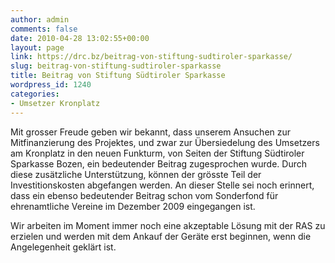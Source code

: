 ```yaml
---
author: admin
comments: false
date: 2010-04-28 13:02:55+00:00
layout: page
link: https://drc.bz/beitrag-von-stiftung-sudtiroler-sparkasse/
slug: beitrag-von-stiftung-sudtiroler-sparkasse
title: Beitrag von Stiftung Südtiroler Sparkasse
wordpress_id: 1240
categories:
- Umsetzer Kronplatz
---
```


Mit grosser Freude geben wir bekannt, dass unserem Ansuchen zur Mitfinanzierung des Projektes, und zwar zur Übersiedelung des Umsetzers am Kronplatz in den neuen Funkturm, von Seiten der Stiftung Südtiroler Sparkasse Bozen, ein bedeutender Beitrag zugesprochen wurde. Durch diese zusätzliche Unterstützung, können der grösste Teil der Investitionskosten abgefangen werden. An dieser Stelle sei noch erinnert, dass ein ebenso bedeutender Beitrag schon vom Sonderfond für ehrenamtliche Vereine im Dezember 2009 eingegangen ist.

Wir arbeiten im Moment immer noch eine akzeptable Lösung mit der RAS zu erzielen und werden mit dem Ankauf der Geräte erst beginnen, wenn die Angelegenheit geklärt ist.
